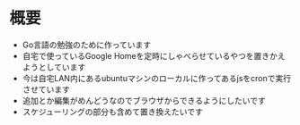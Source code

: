 # 概要
* Go言語の勉強のために作っています
* 自宅で使っているGoogle Homeを定時にしゃべらせているやつを置きかえようとしています
* 今は自宅LAN内にあるubuntuマシンのローカルに作ってあるjsをcronで実行させています
* 追加とか編集がめんどうなのでブラウザからできるようにしたいです
* スケジューリングの部分も含めて置き換えたいです
